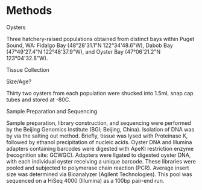 # Methods
Oysters

Three hatchery-raised populations obtained from distinct bays within Puget Sound, WA:  Fidalgo Bay (48°28'31.1"N 122°34'48.6"W), Dabob Bay (47°49'27.4"N 122°48'37.9"W), and Oyster Bay (47°06'21.2"N 123°04'32.8"W).


Tissue Collection

Size/Age?

Thirty two oysters from each population were shucked into 1.5mL snap cap tubes and stored at -80C.

Sample Preparation and Sequencing

Sample preparation, library construction, and sequencing were performed by the Beijing Genomics Institute (BGI; Beijing, China). Isolation of DNA was by via the salting out method. Briefly, tissue was lysed with Proteinase K, followed by ethanol precipitation of nucleic acids. Oyster DNA and Illumina adapters containing barcodes were digested with ApeKI restriction enzyme (recognition site: GCWGC). Adapters were ligated to digested oyster DNA, with each individual oyster receiving a unique barcode. These libraries were pooled and subjected to polymerase chain reaction (PCR). Average insert size was determined via Bioanalyzer (Agilent Technologies). This pool was sequenced on a HiSeq 4000 (Illumina) as a 100bp pair-end run.

